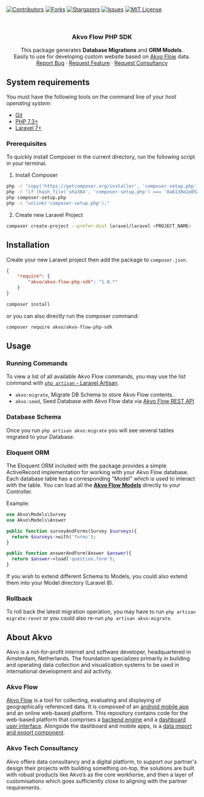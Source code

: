 [![Contributors][contributors-shield]][contributors-url]
[![Forks][forks-shield]][forks-url]
[![Stargazers][stars-shield]][stars-url]
[![Issues][issues-shield]][issues-url]
[![MIT License][license-shield]][license-url]

<br />
<p align="center">

  <h3 align="center">Akvo Flow PHP SDK</h3>

  <p align="center">
  This package generates <b>Database Migrations</b> and <b>ORM Models</b>. <br/>Easily to use for developing custom website based on <a href="https://akvo.org/capture-and-understand-data-that-matters/">Akvo Flow</a> data.
    <br />
    <a href="https://github.com/akvo/akvo-flow-php-sdk/issues">Report Bug</a>
    ·
    <a href="https://github.com/akvo/akvo-flow-php-sdk/issues">Request Feature</a>
    ·
    <a href="https://github.com/akvo/akvo-flow-php-sdk/issues">Request Consultancy</a>
  </p>
</p>

<!-- GETTING STARTED -->

## System requirements

You must have the following tools on the command line of your *host operating system*:

* [Git](https://git-scm.com/)
* [PHP 7.3+](http://php.net/manual/en/install.php)
* [Laravel 7+](https://laravel.com/docs/8.x/installation)

### Prerequisites

To quickly install Composer in the current directory, run the following script in your terminal.

1. Install Composer

```sh
php -r "copy('https://getcomposer.org/installer', 'composer-setup.php');"
php -r "if (hash_file('sha384', 'composer-setup.php') === '8a6138e2a05a8c28539c9f0fb361159823655d7ad2deecb371b04a83966c61223adc522b0189079e3e9e277cd72b8897') { echo 'Installer verified'; } else { echo 'Installer corrupt'; unlink('composer-setup.php'); } echo PHP_EOL;"
php composer-setup.php
php -r "unlink('composer-setup.php');"
```
2. Create new Laravel Project

```sh
composer create-project --prefer-dist laravel/laravel <PROJECT_NAME>
```

## Installation

Create your new Laravel project then add the package to `composer.json`.
```json
{
    "require": {
        "akvo/akvo-flow-php-sdk": "1.0.*"
    }
}
```
```bash
composer install
```

or you can also directly run the composer command:

```bash
composer require akvo/akvo-flow-php-sdk
```

## Usage

### Running Commands

To view a list of all available Akvo Flow commands, you may use the list command with [`php artisan` -  Laravel Artisan](https://laravel.com/docs/8.x/artisan).
- `akvo:migrate`, Migrate DB Schema to store Akvo Flow contents.
- `akvo:seed`, Seed Database with Akvo Flow data via [Akvo Flow REST API](https://github.com/akvo/akvo-flow-api/wiki/Akvo-Flow-REST-API)

### Database Schema

Once you run `php artisan akvo:migrate` you will see several tables migrated to your Database.

### Eloquent ORM

The Eloquent ORM included with the package provides a simple ActiveRecord implementation for working with your Akvo Flow database. Each database table has a corresponding "Model" which is used to interact with the table. You can load all the **[Akvo Flow Models](https://github.com/akvo/akvo-flow-php-sdk/tree/master/src/Models)** directly to your Controller.

Example:

```php
use Akvo\Models\Survey
use Akvo\Models\Answer

public function surveyAndForms(Survey $surveys){
  return $surveys->with('forms');
}

public function answerAndForm(Answer $answer){
  return $answer->load('question.form');
}
```

If you wish to extend different Schema to Models, you could also extend them into your Model directory (Laravel 8).

### Rollback

To roll back the latest migration operation, you may have to run `php artisan migrate:reset` or you could also re-run `php artisan akvo:migrate`.

## About Akvo

Akvo is a not-for-profit internet and software developer, headquartered in Amsterdam, Netherlands. The foundation specializes primarily in building and operating data collection and visualization systems to be used in international development and aid activity.

### Akvo Flow

[Akvo Flow](http://akvo.org/products/akvoflow/) is a tool for collecting, evaluating and displaying of geographically referenced data. It is composed of an [android mobile app](https://github.com/akvo/akvo-flow-mobile/) and an online web-based platform. This repository contains code for the web-based platform that comprises a [backend engine](https://github.com/akvo/akvo-flow/tree/master/GAE) and a [dashboard user interface](https://github.com/akvo/akvo-flow/tree/master/Dashboard).  Alongside the dashboard and mobile apps, is a [data import and export component](https://github.com/akvo/akvo-flow-services).

### Akvo Tech Consultancy

Akvo offers data consultancy and a digital platform, to support our partner's design their projects with building something on-top, the solutions are built with robust products like Akvo’s as the core workhorse, and then a layer of customisations which goes sufficiently close to aligning with the partner requirements.

<!-- MARKDOWN LINKS & IMAGES -->
[contributors-shield]: https://img.shields.io/github/contributors/akvo/akvo-flow-php-sdk.svg?style=flat-square
[contributors-url]: https://github.com/akvo/akvo-flow-php-sdk/graphs/contributors
[forks-shield]: https://img.shields.io/github/forks/akvo/akvo-flow-php-sdk.svg?style=flat-square
[forks-url]: https://github.com/akvo/akvo-flow-php-sdk/network/members
[stars-shield]: https://img.shields.io/github/stars/akvo/akvo-flow-php-sdk.svg?style=flat-square
[stars-url]: https://github.com/akvo/akvo-flow-php-sdk/stargazers
[issues-shield]: https://img.shields.io/github/issues/akvo/akvo-flow-php-sdk.svg?style=flat-square
[issues-url]: https://github.com/akvo/akvo-flow-php-sdk/issues
[license-shield]: https://img.shields.io/github/license/akvo/akvo-flow-php-sdk.svg?style=flat-square
[license-url]: https://github.com/akvo/akvo-flow-php-sdk/blob/master/LICENSE.txt

